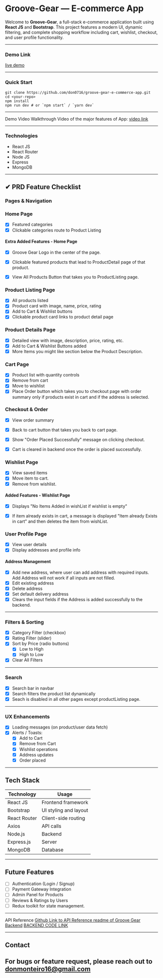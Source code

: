 # Groove-Gear — E-commerce App

Welcome to **Groove-Gear**, a full-stack e-commerce application built using **React JS** and **Bootstrap**. This project features a modern UI, dynamic filtering, and complete shopping workflow including cart, wishlist, checkout, and user profile functionality.

---
### Demo Link
[live demo](https://groove-gear-e-commerce-app-frontend.vercel.app/)

---
### Quick Start
```
git clone https://github.com/don0716/groove-gear-e-commerce-app.git
cd <your-repo>
npm install
npm run dev # or `npm start` / `yarn dev`
```
---
Demo Video
Walkthrough Video of the major features of App: [video link]()

---

### Technologies
- React JS
- React Router
- Node JS
- Express
- MongoDB

---

## ✔ PRD Feature Checklist

###  Pages & Navigation
### Home Page
  - [x] Featured categories
  - [x] Clickable categories route to Product Listing
   #### Extra Added Features - Home Page
  - [x] Groove Gear Logo in the center of the page.
  - [x] Clickable featured products that lead to ProductDetail page of that product.
  - [x] View All Products Button that takes you to ProductListing page.


### Product Listing Page
  - [x] All products listed
  - [x] Product card with image, name, price, rating
  - [x] Add to Cart & Wishlist buttons
  - [x] Clickable product card links to product detail page

### Product Details Page
  - [x] Detailed view with image, description, price, rating, etc.
  - [x] Add to Cart & Wishlist Buttons added
  - [x] More Items you might like section below the Product Description.
        
### Cart Page
  - [x] Product list with quantity controls
  - [x] Remove from cart
  - [x] Move to wishlist
  - [x] Place Order button which takes you to checkout page with order summary only if products exist in cart and if the address is selected.

### Checkout & Order
- [x] View order summary
- [x] Back to cart button that takes you back to cart page.
- [x] Show "Order Placed Successfully" message on clicking checkout.
- [x] Cart is cleared in backend once the order is placed successfully.


### Wishlist Page
  - [x] View saved items
  - [x] Move item to cart.
  - [x] Remove from wishlist.

  #### Added Features - Wishlist Page
  - [x] Displays "No Items Added in wishList if wishlist is empty"
  - [x] If item already exists in cart, a message is displayed "Item already Exists in cart" and then deletes the item from wishList.

  
### User Profile Page
  - [x] View user details
  - [x] Display addresses and profile info

#### Address Management
- [x] Add new address, where user can add address with required inputs. Add Address will not work if all inputs are not filled.
- [x] Edit existing address
- [x] Delete address
- [x] Set default delivery address
- [x] Clears the input fields if the Address is added successfully to the backend.

---

###  Filters & Sorting
- [x] Category Filter (checkbox)
- [x] Rating Filter (slider)
- [x] Sort by Price (radio buttons)
  - [x] Low to High
  - [x] High to Low
- [x] Clear All Filters

---

###  Search
- [x] Search bar in navbar
- [x] Search filters the product list dynamically
- [x] Seach is disabled in all other pages except productListing page.

---

###  UX Enhancements
- [x] Loading messages (on product/user data fetch)
- [x] Alerts / Toasts:
  - [x] Add to Cart
  - [x] Remove from Cart
  - [x] Wishlist operations
  - [x] Address updates
  - [x] Order placed

---

##  Tech Stack

| Technology     | Usage                     |
|----------------|---------------------------|
| React JS       | Frontend framework        |
| Bootstrap      | UI styling and layout     |
| React Router   | Client-side routing       |
| Axios          | API calls                 |
| Node.js        | Backend                   |
| Express.js     | Server                    |
| MongoDB        | Database                  |

---

##  Future Features

- [ ] Authentication (Login / Signup)
- [ ] Payment Gateway Integration
- [ ] Admin Panel for Products
- [ ] Reviews & Ratings by Users
- [ ] Redux toolkit for state management.

---
API Reference
[Github Link to API Reference readme of Groove Gear Backend](https://github.com/don0716/groove-gear-ecommerce-backend/tree/main#readme)
[BACKEND CODE LINK](https://github.com/don0716/groove-gear-ecommerce-backend/tree/main)

---

## Contact
For bugs or feature request, please reach out to donmonteiro16@gmail.com
---

